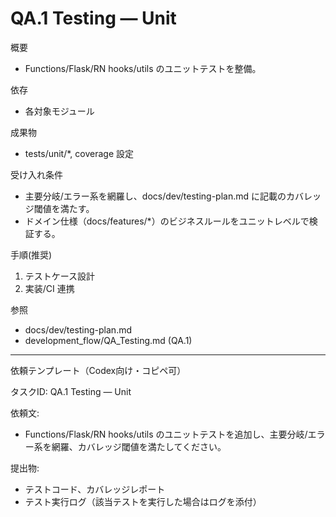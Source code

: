 # QA.1 Testing — Unit

概要
- Functions/Flask/RN hooks/utils のユニットテストを整備。

依存
- 各対象モジュール

成果物
- tests/unit/*, coverage 設定

受け入れ条件
- 主要分岐/エラー系を網羅し、docs/dev/testing-plan.md に記載のカバレッジ閾値を満たす。
- ドメイン仕様（docs/features/*）のビジネスルールをユニットレベルで検証する。

手順(推奨)
1) テストケース設計
2) 実装/CI 連携

参照
- docs/dev/testing-plan.md
- development_flow/QA_Testing.md (QA.1)

---
依頼テンプレート（Codex向け・コピペ可）

タスクID: QA.1 Testing — Unit

依頼文:
- Functions/Flask/RN hooks/utils のユニットテストを追加し、主要分岐/エラー系を網羅、カバレッジ閾値を満たしてください。

提出物:
- テストコード、カバレッジレポート
- テスト実行ログ（該当テストを実行した場合はログを添付）